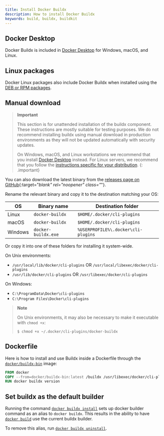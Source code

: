 ```yaml
---
title: Install Docker Buildx
description: How to install Docker Buildx
keywords: build, buildx, buildkit
---
```


## Docker Desktop

Docker Buildx is included in [Docker Desktop](../../desktop/index.md) for Windows, macOS, and Linux.

## Linux packages

Docker Linux packages also include Docker Buildx when installed using the [DEB or RPM packages](../../engine/install/index.md).

## Manual download

> **Important**
>
> This section is for unattended installation of the buildx component. These
> instructions are mostly suitable for testing purposes. We do not recommend
> installing buildx using manual download in production environments as they
> will not be updated automatically with security updates.
>
> On Windows, macOS, and Linux workstations we recommend that you install
> [Docker Desktop](../../desktop/index.md) instead. For Linux servers, we recommend
> that you follow the [instructions specific for your distribution](#linux-packages).
{: .important}

You can also download the latest binary from the [releases page on GitHub](https://github.com/docker/buildx/releases/latest){:target="_blank" rel="noopener" class="_"}.

Rename the relevant binary and copy it to the destination matching your OS:

| OS       | Binary name          | Destination folder                       |
| -------- | -------------------- | -----------------------------------------|
| Linux    | `docker-buildx`      | `$HOME/.docker/cli-plugins`              |
| macOS    | `docker-buildx`      | `$HOME/.docker/cli-plugins`              |
| Windows  | `docker-buildx.exe`  | `%USERPROFILE%\.docker\cli-plugins`      |

Or copy it into one of these folders for installing it system-wide.

On Unix environments:

* `/usr/local/lib/docker/cli-plugins` OR `/usr/local/libexec/docker/cli-plugins`
* `/usr/lib/docker/cli-plugins` OR `/usr/libexec/docker/cli-plugins`

On Windows:

* `C:\ProgramData\Docker\cli-plugins`
* `C:\Program Files\Docker\cli-plugins`

> **Note**
>
> On Unix environments, it may also be necessary to make it executable with `chmod +x`:
> ```shell
> $ chmod +x ~/.docker/cli-plugins/docker-buildx
> ```

## Dockerfile

Here is how to install and use Buildx inside a Dockerfile through the
[`docker/buildx-bin`](https://hub.docker.com/r/docker/buildx-bin) image:

```dockerfile
FROM docker
COPY --from=docker/buildx-bin:latest /buildx /usr/libexec/docker/cli-plugins/docker-buildx
RUN docker buildx version
```

## Set buildx as the default builder

Running the command [`docker buildx install`](../../engine/reference/commandline/buildx_install.md)
sets up docker builder command as an alias to `docker buildx`. This results in
the ability to have [`docker build`](../../engine/reference/commandline/build.md)
use the current buildx builder.

To remove this alias, run [`docker buildx uninstall`](../../engine/reference/commandline/buildx_uninstall.md).
